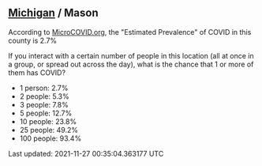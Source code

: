 
## [Michigan](/united-states/michigan) / Mason

According to [MicroCOVID.org](http://microcovid.org),
the "Estimated Prevalence" of COVID in this county is 2.7%

If you interact with a certain number of people in this location
(all at once in a group, or spread out across the day), what is the chance that
1 or more of them has COVID?

- 1 person: 2.7%
- 2 people: 5.3%
- 3 people: 7.8%
- 5 people: 12.7%
- 10 people: 23.8%
- 25 people: 49.2%
- 100 people: 93.4%

Last updated: 2021-11-27 00:35:04.363177 UTC
